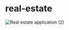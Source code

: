 # real-estate
![Real estate application (2)](https://github.com/user-attachments/assets/fe0989e9-6a47-43f0-be60-0249ed1426d5)
